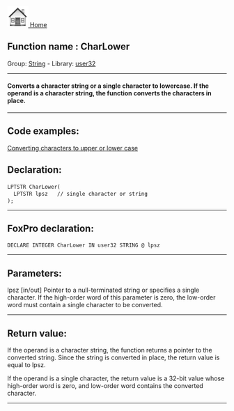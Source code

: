 [<img src="../../images/home.png"> Home ](https://github.com/VFPX/Win32API)  

## Function name : CharLower
Group: [String](../../functions_group.md#String)  -  Library: [user32](../../../libraries.md#user32)  
***  


#### Converts a character string or a single character to lowercase. If the operand is a character string, the function converts the characters in place.
***  


## Code examples:
[Converting characters to upper or lower case](../../samples/sample_075.md)  

## Declaration:
```foxpro  
LPTSTR CharLower(
  LPTSTR lpsz   // single character or string
);  
```  
***  


## FoxPro declaration:
```foxpro  
DECLARE INTEGER CharLower IN user32 STRING @ lpsz  
```  
***  


## Parameters:
lpsz 
[in/out] Pointer to a null-terminated string or specifies a single character. If the high-order word of this parameter is zero, the low-order word must contain a single character to be converted.  
***  


## Return value:
If the operand is a character string, the function returns a pointer to the converted string. Since the string is converted in place, the return value is equal to lpsz. 

If the operand is a single character, the return value is a 32-bit value whose high-order word is zero, and low-order word contains the converted character. 
  
***  

